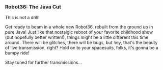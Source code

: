
### Robot36: The Java Cut

This is not a drill!

Get ready to beam in a whole new Robot36, rebuilt from the ground up in pure Java!  Just like that nostalgic reboot of your favorite childhood show (but hopefully better written!), things might be a little different this time around. There will be glitches, there will be bugs, but hey, that's the beauty of live transmission, right?  Hold on to your spacesuits, folks, it's gonna be a bumpy ride!

Stay tuned for further transmissions...

